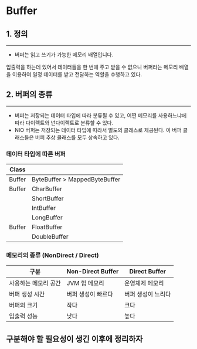 # Buffer



## 1. 정의

---

* 버퍼는 읽고 쓰기가 가능한 메모리 배열입니다.

입출력을 하는데 있어서 데이터들을 한 번에 주고 받을 수 없으니 버퍼라는 메모리 배열을 이용하여 일정 데이터를 받고 전달하는 역할을 수행하고 있다. 



## 2. 버퍼의 종류

---

* 버퍼는 저장되는 데이터 타입에 따라 분류될 수 있고, 어떤 메모리를 사용하느냐에 따라 다이렉트와 넌다이렉트로 분류할 수 있다. 
* NIO 버퍼는 저장되는 데이터 타입에 따라서 별도의 클래스로 제공된다. 이 버퍼 클래스들은 버퍼 추상 클래스를 모두 상속하고 있다. 

### 데이터 타입에 따른 버퍼

| Class  |                               |
| ------ | ----------------------------- |
| Buffer | ByteBuffer > MappedByteBuffer |
| Buffer | CharBuffer                    |
|        | ShortBuffer                   |
|        | IntBuffer                     |
|        | LongBuffer                    |
| Buffer | FloatBuffer                   |
|        | DoubleBuffer                  |



### 메모리의 종류 (NonDirect / Direct)

| 구분                 | Non-Direct Buffer  | Direct Buffer      |
| -------------------- | ------------------ | ------------------ |
| 사용하는 메모리 공간 | JVM 힙 메모리      | 운영체제 메모리    |
| 버퍼 생성 시간       | 버퍼 생성이 빠르다 | 버퍼 생성이 느리다 |
| 버퍼의 크기          | 작다               | 크다               |
| 입출력 성능          | 낮다               | 높다               |



## 구분해야 할 필요성이 생긴 이후에 정리하자 